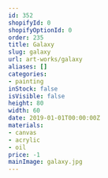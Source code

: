 ```yaml
---
id: 352
shopifyId: 0
shopifyOptionId: 0
order: 235
title: Galaxy
slug: galaxy
url: art-works/galaxy
aliases: []
categories:
- painting
inStock: false
isVisible: false
height: 80
width: 60
date: 2019-01-01T00:00:00Z
materials:
- canvas
- acrylic
- oil
price: -1
mainImage: galaxy.jpg
---
```

